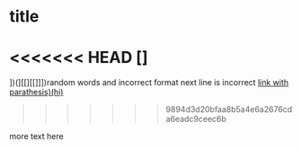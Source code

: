 # title

<<<<<<< HEAD
[]
=======
])(][[][[]]])random words and incorrect format
next line is incorrect 
[link with parathesis)(hi)](hi.com)
[](hi.com)

>>>>>>> 9894d3d20bfaa8b5a4e6a2676cda6eadc9ceec6b

more text here